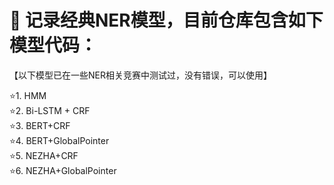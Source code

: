 
# 🚀 记录经典NER模型，目前仓库包含如下模型代码：
【以下模型已在一些NER相关竞赛中测试过，没有错误，可以使用】

⭐1. HMM  
⭐2. Bi-LSTM + CRF  
⭐3. BERT+CRF  
⭐4. BERT+GlobalPointer  
⭐5. NEZHA+CRF  
⭐6. NEZHA+GlobalPointer  






